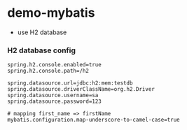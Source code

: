 # demo-mybatis

* use H2 database

### H2 database config
```shell
spring.h2.console.enabled=true
spring.h2.console.path=/h2

spring.datasource.url=jdbc:h2:mem:testdb
spring.datasource.driverClassName=org.h2.Driver
spring.datasource.username=sa
spring.datasource.password=123

# mapping first_name => firstName
mybatis.configuration.map-underscore-to-camel-case=true
```

